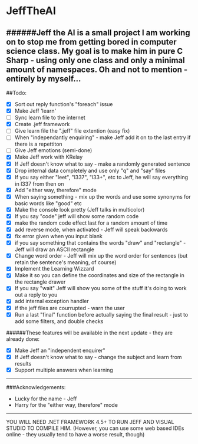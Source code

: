 # JeffTheAI
######Jeff the AI is a small project I am working on to stop me from getting bored in computer science class. My goal is to make him in pure C Sharp - using only one class and only a minimal amount of namespaces. Oh and not to mention - entirely by myself...
----
##Todo:
- [x] Sort out reply function's "foreach" issue
- [x] Make Jeff 'learn'
- [ ] Sync learn file to the internet
- [x] Create .jeff framework
- [ ] Give learn file the ".jeff" file extention (easy fix)
- [ ] When "independantly enquiring" - make Jeff add it on to the last entry if there is a repettiton 
- [ ] Give Jeff emotions (semi-done)
- [x] Make Jeff work with KRelay
- [x] If Jeff doesn't know what to say - make a randomly generated sentence
- [x] Drop internal data completely and use only "q" and "say" files
- [x] If you say either "leet", "l337", "l33+", etc to Jeff, he will say everything in l337 from then on
- [x] Add "either way, therefore" mode
- [x] When saying something - mix up the words and use some synonyms for basic words like "good" etc
- [x] Make the console look pretty (Jeff talks in multicolor)
- [x] If you say "code" jeff will show some random code
- [x] make the random code effect last for a random amount of time
- [x] add reverse mode, when activated - Jeff will speak backwards
- [x] fix error given when you input blank
- [x] if you say something that contains the words "draw" and "rectangle" - Jeff will draw an ASCII rectangle
- [x] Change word order - Jeff will mix up the word order for sentences (but retain the sentence's meaning, of course)
- [x] Implement the Learning Wizzard
- [x] Make it so you can define the coordinates and size of the rectangle in the rectangle drawer
- [x] If you say "wait" Jeff will show you some of the stuff it's doing to work out a reply to you
- [x] add internal exception handler
- [x] if the jeff files are courrupted - warn the user
- [x] Run a last "final" function before actually saying the final result - just to add some filters, and double checks

######These features will be available in the next update - they are already done:
- [x] Make Jeff an "independent enquirer" 
- [x] If Jeff doesn't know what to say - change the subject and learn from results
- [x] Support multiple answers when learning

---
###Acknowledgements: 
- Lucky for the name - Jeff
- Harry for the "either way, therefore" mode

---

YOU WILL NEED .NET FRAMEWORK 4.5+ TO RUN JEFF AND VISUAL STUDIO TO COMPILE HIM.
(However, you can use some web based IDEs online - they usually tend to have a worse result, though)
